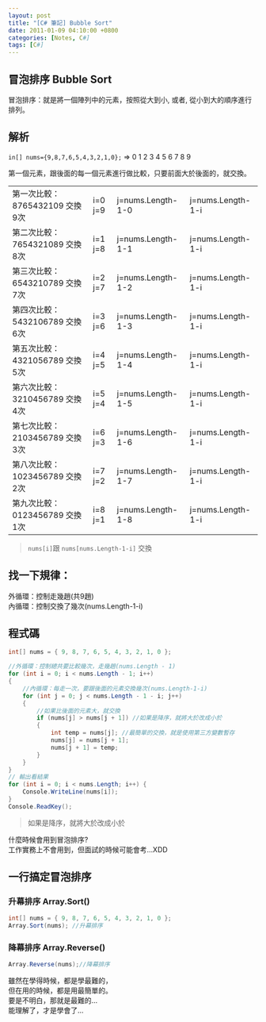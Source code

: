 ```yaml
---
layout: post
title: "[C# 筆記] Bubble Sort"
date: 2011-01-09 04:10:00 +0800
categories: [Notes, C#]
tags: [C#]
---
```


## 冒泡排序 Bubble Sort

冒泡排序：就是將一個陣列中的元素，按照從大到小, 或者, 從小到大的順序進行排列。

## 解析

`in[] nums={9,8,7,6,5,4,3,2,1,0};`  => 0 1 2 3 4 5 6 7 8 9  

第一個元素，跟後面的每一個元素進行做比較，只要前面大於後面的，就交換。          

|||||
|---------------------------|-------|-----------------|-----------------|
|第一次比較：8765432109 交換9次|i=0 j=9|j=nums.Length-1-0|j=nums.Length-1-i|
|第二次比較：7654321089 交換8次|i=1 j=8|j=nums.Length-1-1|j=nums.Length-1-i|
|第三次比較：6543210789 交換7次|i=2 j=7|j=nums.Length-1-2|j=nums.Length-1-i|
|第四次比較：5432106789 交換6次|i=3 j=6|j=nums.Length-1-3|j=nums.Length-1-i|
|第五次比較：4321056789 交換5次|i=4 j=5|j=nums.Length-1-4|j=nums.Length-1-i|
|第六次比較：3210456789 交換4次|i=5 j=4|j=nums.Length-1-5|j=nums.Length-1-i|
|第七次比較：2103456789 交換3次|i=6 j=3|j=nums.Length-1-6|j=nums.Length-1-i|
|第八次比較：1023456789 交換2次|i=7 j=2|j=nums.Length-1-7|j=nums.Length-1-i|
|第九次比較：0123456789 交換1次|i=8 j=1|j=nums.Length-1-8|j=nums.Length-1-i|

> `nums[i]`跟 `nums[nums.Length-1-i]` 交換

## 找一下規律：    
外循環：控制走幾趙(共9趙)   
內循環：控制交換了幾次(nums.Length-1-i) 

## 程式碼

```c#
int[] nums = { 9, 8, 7, 6, 5, 4, 3, 2, 1, 0 };

//外循環：控制總共要比較幾次，走幾趙(nums.Length - 1)
for (int i = 0; i < nums.Length - 1; i++)
{
    //內循環：每走一次，要跟後面的元素交換幾次(nums.Length-1-i)
    for (int j = 0; j < nums.Length - 1 - i; j++)
    {
        //如果比後面的元素大，就交換
        if (nums[j] > nums[j + 1]) //如果是降序，就將大於改成小於
        {
            int temp = nums[j]; //最簡單的交換，就是使用第三方變數暫存
            nums[j] = nums[j + 1];
            nums[j + 1] = temp;
        }
    }
}
// 輸出看結果
for (int i = 0; i < nums.Length; i++) {
    Console.WriteLine(nums[i]);
}
Console.ReadKey();
```
> 如果是降序，就將大於改成小於


什麼時候會用到冒泡排序?     
工作實務上不會用到，但面試的時候可能會考…XDD    

## 一行搞定冒泡排序

### 升幕排序 Array.Sort()
```c#
int[] nums = { 9, 8, 7, 6, 5, 4, 3, 2, 1, 0 };
Array.Sort(nums); //升幕排序
```
### 降幕排序 Array.Reverse()
```c#
Array.Reverse(nums);//降幕排序
```

雖然在學得時候，都是學最難的，  
但在用的時候，都是用最簡單的。  
要是不明白，那就是最難的…   
能理解了，才是學會了…   

